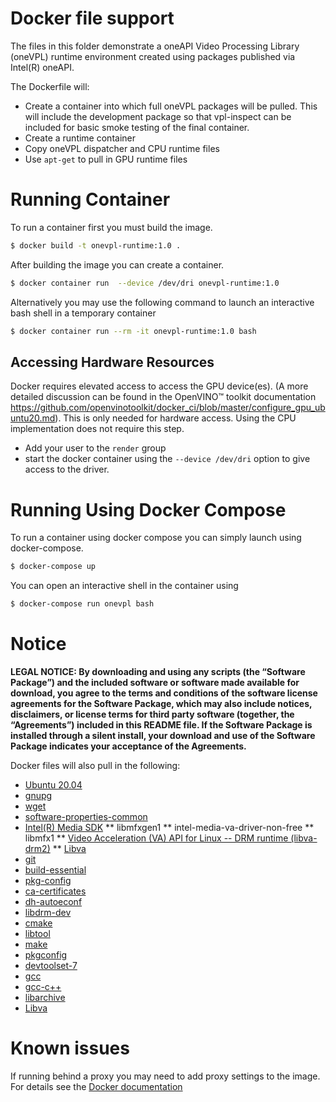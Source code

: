 # Docker file support   

The files in this folder demonstrate a oneAPI Video Processing Library (oneVPL)
runtime environment created using packages published via Intel(R) oneAPI.

The Dockerfile will:

* Create a container into which full oneVPL packages will be pulled.
This will include the development package so that vpl-inspect can be included for
basic smoke testing of the final container.
* Create a runtime container
* Copy oneVPL dispatcher and CPU runtime files
* Use `apt-get` to pull in GPU runtime files

# Running Container

To run a container first you must build the image.

```bash
$ docker build -t onevpl-runtime:1.0 .
```

After building the image you can create a container.

```bash
$ docker container run  --device /dev/dri onevpl-runtime:1.0
```

Alternatively you may use the following command to launch an
interactive bash shell in a temporary container

```bash
$ docker container run --rm -it onevpl-runtime:1.0 bash
```

## Accessing Hardware Resources

Docker requires elevated access to access the GPU device(es). (A more detailed
discussion can be found in the OpenVINO™ toolkit documentation
https://github.com/openvinotoolkit/docker_ci/blob/master/configure_gpu_ubuntu20.md). This
is only needed for hardware access. Using the CPU implementation does not
require this step.

* Add your user to the `render` group 
* start the docker container using the `--device /dev/dri` option to give access to the driver.

# Running Using Docker Compose

To run a container using docker compose you can simply launch using docker-compose.

```bash
$ docker-compose up
```

You can open an interactive shell in the container using

```bash
$ docker-compose run onevpl bash
```

# Notice

**LEGAL NOTICE:  By downloading and using any scripts (the “Software Package”) and the included software or software made available for download, you agree to the terms and conditions of the software license agreements for the Software Package, which may also include notices, disclaimers, or license terms for third party software (together, the “Agreements”) included in this README file.
If the Software Package is installed through a silent install, your download and use of the Software Package indicates your acceptance of the Agreements.**

Docker files will also pull in the following: 

* [Ubuntu 20.04](https://hub.docker.com/layers/ubuntu/library/ubuntu/20.04/images/sha256-42d5c74d24685935e6167271ebb74c5898c5adf273dae80a82f9e39e8ae0dab4?context=explore)
* [gnupg](https://gnupg.org/)
* [wget](https://www.gnu.org/software/wget/)
* [software-properties-common](https://packages.ubuntu.com/focal/admin/software-properties-common)
* [Intel(R) Media SDK](https://github.com/Intel-Media-SDK/MediaSDK)
** libmfxgen1
** intel-media-va-driver-non-free
** libmfx1
** [Video Acceleration (VA) API for Linux -- DRM runtime (libva-drm2)](https://01.org/linuxmedia/vaapi)
** [Libva](https://github.com/intel/libva.git)
* [git](https://git-scm.com)
* [build-essential](https://packages.debian.org/sid/build-essential)
* [pkg-config](https://www.freedesktop.org/wiki/Software/pkg-config/)
* [ca-certificates](https://packages.ubuntu.com/source/hirsute/ca-certificates)
* [dh-autoeconf](https://salsa.debian.org/debian/dh-autoreconf)
* [libdrm-dev](https://cgit.freedesktop.org/mesa/drm/)
* [cmake](https://cmake.org/)
* [libtool](https://www.gnu.org/software/libtool/)
* [make](https://www.gnu.org/software/make/)
* [pkgconfig](https://github.com/matze/pkgconfig)
* [devtoolset-7](https://www.softwarecollections.org/en/scls/rhscl/devtoolset-7/)
* [gcc](https://gcc.gnu.org/)
* [gcc-c++](https://gcc.gnu.org/)
* [libarchive](https://www.libarchive.org/)
* [Libva](https://github.com/intel/libva.git)

# Known issues

If running behind a proxy you may need to add proxy settings to the image.
For details see the [Docker documentation](https://docs.docker.com/network/proxy/)
